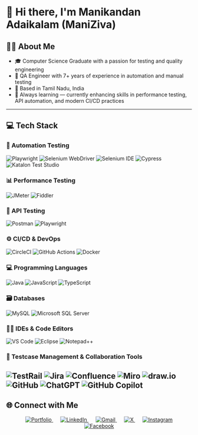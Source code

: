 # 👋 Hi there, I'm Manikandan Adaikalam (ManiZiva)

## 👨‍💼 About Me
- 🎓 Computer Science Graduate with a passion for testing and quality engineering  
- 🧪 QA Engineer with 7+ years of experience in automation and manual testing  
- 📍 Based in Tamil Nadu, India  
- 🧠 Always learning — currently enhancing skills in performance testing, API automation, and modern CI/CD practices  

---

## 💻 Tech Stack

### 🧪 Automation Testing
![Playwright](https://img.shields.io/badge/Playwright-%23000000.svg?style=for-the-badge&logo=playwright&logoColor=white)
![Selenium WebDriver](https://img.shields.io/badge/Selenium%20WebDriver-43B02A.svg?style=for-the-badge&logo=selenium&logoColor=white)
![Selenium IDE](https://img.shields.io/badge/Selenium%20IDE-43B02A.svg?style=for-the-badge&logo=selenium&logoColor=white)
![Cypress](https://img.shields.io/badge/Cypress-%23172BF4.svg?style=for-the-badge&logo=cypress&logoColor=white)
![Katalon Test Studio](https://img.shields.io/badge/Katalon-32C766.svg?style=for-the-badge&logo=katalon&logoColor=white)

### 📊 Performance Testing
![JMeter](https://img.shields.io/badge/Apache%20JMeter-D22128.svg?style=for-the-badge&logo=apache-jmeter&logoColor=white)
![Fiddler](https://img.shields.io/badge/Fiddler-009688.svg?style=for-the-badge&logoColor=white)

### 🔌 API Testing
![Postman](https://img.shields.io/badge/Postman-FF6C37.svg?style=for-the-badge&logo=postman&logoColor=white)
![Playwright](https://img.shields.io/badge/Playwright-%23000000.svg?style=for-the-badge&logo=playwright&logoColor=white)

### ⚙️ CI/CD & DevOps
![CircleCI](https://img.shields.io/badge/CircleCI-%23161616.svg?style=for-the-badge&logo=circleci&logoColor=white)
![GitHub Actions](https://img.shields.io/badge/GitHub%20Actions-%232671E5.svg?style=for-the-badge&logo=githubactions&logoColor=white)
![Docker](https://img.shields.io/badge/Docker-%230db7ed.svg?style=for-the-badge&logo=docker&logoColor=white)

### 💻 Programming Languages
![Java](https://img.shields.io/badge/Java-%23ED8B00.svg?style=for-the-badge&logo=openjdk&logoColor=white)
![JavaScript](https://img.shields.io/badge/JavaScript-%23323330.svg?style=for-the-badge&logo=javascript&logoColor=%23F7DF1E)
![TypeScript](https://img.shields.io/badge/TypeScript-%23007ACC.svg?style=for-the-badge&logo=typescript&logoColor=white)

### 🗃️ Databases
![MySQL](https://img.shields.io/badge/MySQL-4479A1.svg?style=for-the-badge&logo=mysql&logoColor=white)
![Microsoft SQL Server](https://img.shields.io/badge/SQL%20Server-CC2927?style=for-the-badge&logo=microsoftsqlserver&logoColor=white)

### 🧑‍💻 IDEs & Code Editors
![VS Code](https://img.shields.io/badge/VS%20Code-007ACC?style=for-the-badge&logo=visual-studio-code&logoColor=white)
![Eclipse](https://img.shields.io/badge/Eclipse-2C2255.svg?style=for-the-badge&logo=eclipse&logoColor=white)
![Notepad++](https://img.shields.io/badge/Notepad++-90E59A.svg?style=for-the-badge&logo=notepadplusplus&logoColor=black)

### 🧾 Testcase Management & Collaboration Tools
![TestRail](https://img.shields.io/badge/TestRail-1f6feb?style=for-the-badge&logoColor=white)
![Jira](https://img.shields.io/badge/Jira-%230A0FFF.svg?style=for-the-badge&logo=jira&logoColor=white)
![Confluence](https://img.shields.io/badge/Confluence-%23172BF4.svg?style=for-the-badge&logo=confluence&logoColor=white)
![Miro](https://img.shields.io/badge/Miro-050038.svg?style=for-the-badge&logo=miro&logoColor=white)
![draw.io](https://img.shields.io/badge/Draw.io-F08705.svg?style=for-the-badge&logo=diagrams-dot-net&logoColor=white)
![GitHub](https://img.shields.io/badge/GitHub-%23121011.svg?style=for-the-badge&logo=github&logoColor=white)
![ChatGPT](https://img.shields.io/badge/ChatGPT-10a37f?style=for-the-badge&logo=openai&logoColor=white)
![GitHub Copilot](https://img.shields.io/badge/Copilot-1e2b3c?style=for-the-badge&logo=github&logoColor=white)
---

## 🌐 Connect with Me

<div align="center">
  <a href="https://maniziva.github.io/MyPortfolio/" target="_blank" style="margin: 0 10px;">
    <img src="https://img.icons8.com/ios-filled/48/000000/domain.png" alt="Portfolio" />
  </a>
  <a href="https://linkedin.com/in/manikandan-adaikalam" target="_blank" style="margin: 0 10px;">
    <img src="https://img.icons8.com/ios-filled/48/0077B5/linkedin.png" alt="LinkedIn" />
  </a>
  <a href="mailto:manizivamsd@gmail.com" target="_blank" style="margin: 0 10px;">
    <img src="https://img.icons8.com/ios-filled/48/D14836/gmail.png" alt="Gmail" />
  </a>
  <a href="https://x.com/mani_ziva" target="_blank" style="margin: 0 10px;">
    <img src="https://img.icons8.com/ios-filled/48/000000/twitterx--v2.png" alt="X" />
  </a>
  <a href="https://instagram.com/maniziva" target="_blank" style="margin: 0 10px;">
    <img src="https://img.icons8.com/ios-filled/48/E4405F/instagram-new.png" alt="Instagram" />
  </a>
  <a href="https://facebook.com/mani.ziva" target="_blank" style="margin: 0 10px;">
    <img src="https://img.icons8.com/ios-filled/48/1877F2/facebook-new.png" alt="Facebook" />
  </a>
</div>
